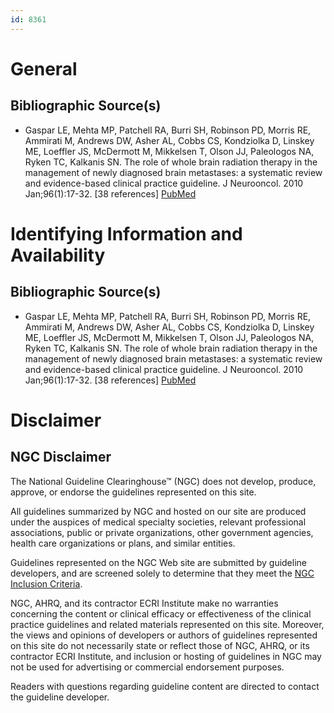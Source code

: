```yaml
---
id: 8361
---
```


# General

## Bibliographic Source(s)

- Gaspar LE, Mehta MP, Patchell RA, Burri SH, Robinson PD, Morris RE, Ammirati M, Andrews DW, Asher AL, Cobbs CS, Kondziolka D, Linskey ME, Loeffler JS, McDermott M, Mikkelsen T, Olson JJ, Paleologos NA, Ryken TC, Kalkanis SN. The role of whole brain radiation therapy in the management of newly diagnosed brain metastases: a systematic review and evidence-based clinical practice guideline. J Neurooncol. 2010 Jan;96(1):17-32. [38 references] [ PubMed ](http://www.ncbi.nlm.nih.gov/entrez/query.fcgi?cmd=Retrieve&db=pubmed&dopt=Abstract&list_uids=19960231)

# Identifying Information and Availability

## Bibliographic Source(s)

- Gaspar LE, Mehta MP, Patchell RA, Burri SH, Robinson PD, Morris RE, Ammirati M, Andrews DW, Asher AL, Cobbs CS, Kondziolka D, Linskey ME, Loeffler JS, McDermott M, Mikkelsen T, Olson JJ, Paleologos NA, Ryken TC, Kalkanis SN. The role of whole brain radiation therapy in the management of newly diagnosed brain metastases: a systematic review and evidence-based clinical practice guideline. J Neurooncol. 2010 Jan;96(1):17-32. [38 references] [ PubMed ](http://www.ncbi.nlm.nih.gov/entrez/query.fcgi?cmd=Retrieve&db=pubmed&dopt=Abstract&list_uids=19960231)

# Disclaimer

## NGC Disclaimer

The National Guideline Clearinghouse™ (NGC) does not develop, produce, approve, or endorse the guidelines represented on this site.

All guidelines summarized by NGC and hosted on our site are produced under the auspices of medical specialty societies, relevant professional associations, public or private organizations, other government agencies, health care organizations or plans, and similar entities.

Guidelines represented on the NGC Web site are submitted by guideline developers, and are screened solely to determine that they meet the [NGC Inclusion Criteria](/help-and-about/summaries/inclusion-criteria).

NGC, AHRQ, and its contractor ECRI Institute make no warranties concerning the content or clinical efficacy or effectiveness of the clinical practice guidelines and related materials represented on this site. Moreover, the views and opinions of developers or authors of guidelines represented on this site do not necessarily state or reflect those of NGC, AHRQ, or its contractor ECRI Institute, and inclusion or hosting of guidelines in NGC may not be used for advertising or commercial endorsement purposes.

Readers with questions regarding guideline content are directed to contact the guideline developer.

